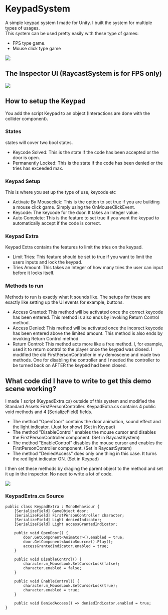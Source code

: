 # KeypadSystem
A simple keypad system I made for Unity. I built the system for multiple types of usages.   
This system can be used pretty easily with these type of games:
- FPS type game.
- Mouse click type game   

![](http://bytevaultstudio.se/ShareX/ezgif.com-optimize.gif)

## The Inspector UI (RaycastSystem is for FPS only)

![](http://bytevaultstudio.se/ShareX/Unity_C6ntis32on.png)

## How to setup the Keypad
You add the script Keypad to an object (Interactions are done with the collider component).
### States
states will cover two bool states.
- Keycode Solved: This is the state if the code has been accepted or the door is open.
- Permanently Locked: This is the state if the code has been denied or the tries has exceeded max.
### Keypad Setup
This is where you set up the type of use, keycode etc
- Activate By Mouseclick: This is the option to set true if you are building a mouse click game. Simply using the OnMouseClickEvent.
- Keycode: The keycode for the door. It takes an Integer value.
- Auto Complete: This is the feature to set true if you want the keypad to automatically accept if the code is correct.
### Keypad Extra
Keypad Extra contains the features to limit the tries on the keypad.
- Limit Tries: This feature should be set to true if you want to limit the users inputs and lock the keypad.
- Tries Amount: This takes an Integer of how many tries the user can input before it locks itself.
### Methods to run
Methods to run is exactly what It sounds like. The setups for these are exactly like setting up the UI events for example, buttons.
- Access Granted: This method will be activated once the correct keycode has been entered. This method is also ends by invoking Return Control method.
- Access Denied: This method will be activated once the incorect keycode has been entered above the limited amount. This method is also ends by invoking Return Control method.
- Return Control: This method acts more like a free method. I, for example, used it to return control to the player once the keypad was closed. I modified the old FirstPersonController in my demoscene and made two methods. One for disabling the controller and I needed the controller to be turned back on AFTER the keypad had been closed. 

## What code did I have to write to get this demo scene working?
I made 1 script (KeypadExtra.cs) outside of this system and modified the Standard Assets FirstPersonController. KeypadExtra.cs contains 4 public void methods and 4 [SerializeField] fields.
- The method "OpenDoor" contains the door animation, sound effect and the light indicator. (Just for show) (Set in Keypad)
- The method "DisableControl" enables the mouse cursor and disables the FirstPersonController component. (Set in RaycastSystem)
- The method "EnableControl" disables the mouse cursor and enables the FirstPersonController component. (Set in RaycastSystem)
- The method "DeniedAccess" does only one thing in this case. It turns the red light indicator ON. (Set in Keypad)

I then set these methods by draging the parent object to the method and set it up in the inspector. No need to write a lot of code.

![](http://bytevaultstudio.se/ShareX/Unity_Hf4axFABS3.png)

### KeypadExtra.cs Source
```
public class KeypadExtra : MonoBehaviour {
    [SerializeField] GameObject door;
    [SerializeField] FirstPersonController character;
    [SerializeField] Light deniedIndicator;
    [SerializeField] Light accessGrantedIndicator;

    public void OpenDoor() {
        door.GetComponent<Animator>().enabled = true;
        door.GetComponent<AudioSource>().Play();
        accessGrantedIndicator.enabled = true;
    }

    public void DisableControl() {
        character.m_MouseLook.SetCursorLock(false);
        character.enabled = false;
    }

    public void EnableControl() {
        character.m_MouseLook.SetCursorLock(true);
        character.enabled = true;
    }

    public void DeniedAccess() => deniedIndicator.enabled = true;
}
```
